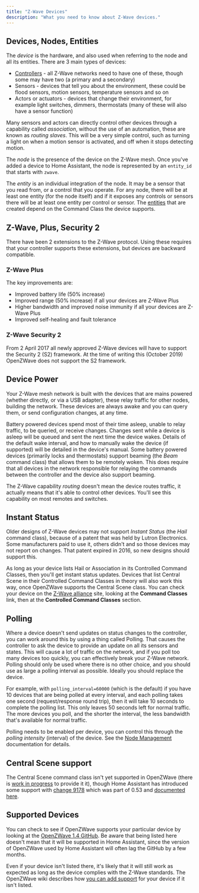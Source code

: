 ```yaml
---
title: "Z-Wave Devices"
description: "What you need to know about Z-Wave devices."
---
```


## Devices, Nodes, Entities

The *device* is the hardware, and also used when referring to the node and all its entities. There are 3 main types of devices:

* [Controllers](/docs/z-wave/controllers) - all Z-Wave networks need to have one of these, though some may have two (a primary and a secondary)
* Sensors - devices that tell you about the environment, these could be flood sensors, motion sensors, temperature sensors and so on
* Actors or actuators - devices that change their environment, for example light switches, dimmers, thermostats (many of these will also have a sensor function)

Many sensors and actors can directly control other devices through a capability called *association*, without the use of an automation, these are known as *routing slaves*. This will be a very simple control, such as turning a light on when a motion sensor is activated, and off when it stops detecting motion.

The *node* is the presence of the device on the Z-Wave mesh. Once you've added a device to Home Assistant, the node is represented by an `entity_id` that starts with `zwave`.

The *entity* is an individual integration of the node. It may be a sensor that you read from, or a control that you operate. For any node, there will be at least one entity (for the node itself) and if it exposes any controls or sensors there will be at least one entity per control or sensor. The [entities](/docs/z-wave/entities) that are created depend on the Command Class the device supports.

## Z-Wave, Plus, Security 2

There have been 2 extensions to the Z-Wave protocol. Using these requires that your controller supports these extensions, but devices are backward compatible.

### Z-Wave Plus

The key improvements are:

* Improved battery life (50% increase)
* Improved range (50% increase) if all your devices are Z-Wave Plus
* Higher bandwidth and improved noise immunity if all your devices are Z-Wave Plus
* Improved self-healing and fault tolerance

### Z-Wave Security 2

From 2 April 2017 all newly approved Z-Wave devices will have to support the Security 2 (S2) framework. At the time of writing this (October 2019) OpenZWave does not support the S2 framework.

## Device Power

Your Z-Wave mesh network is built with the devices that are mains powered (whether directly, or via a USB adapter), these relay traffic for other nodes, building the network. These devices are always awake and you can query them, or send configuration changes, at any time.

Battery powered devices spend most of their time asleep, unable to relay traffic, to be queried, or receive changes. Changes sent while a device is asleep will be queued and sent the next time the device wakes. Details of the default wake interval, and how to manually wake the device (if supported) will be detailed in the device's manual. Some battery powered devices (primarily locks and thermostats) support beaming (the *Beam* command class) that allows them to be remotely woken. This does require that all devices in the network responsible for relaying the commands between the controller and the device also support beaming.

<div class='note'>

The Z-Wave capability *routing* doesn't mean the device routes traffic, it actually means that it's able to control other devices. You'll see this capability on most remotes and switches.

</div>

## Instant Status

Older designs of Z-Wave devices may not support *Instant Status* (the *Hail* command class), because of a patent that was held by Lutron Electronics. Some manufacturers paid to use it, others didn't and so those devices may not report on changes. That patent expired in 2016, so new designs should support this.

As long as your device lists Hail or Association in its Controlled Command Classes, then you'll get instant status updates. Devices that list Central Scene in their Controlled Command Classes in theory will also work this way, once OpenZWave supports the Central Scene class. You can check your device on the [Z-Wave alliance](https://products.z-wavealliance.org/) site, looking at the **Command Classes** link, then at the **Controlled Command Classes** section.

## Polling

Where a device doesn't send updates on status changes to the controller, you can work around this by using a thing called Polling. That causes the controller to ask the device to provide an update on all its sensors and states. This will cause a lot of traffic on the network, and if you poll too many devices too quickly, you can effectively break your Z-Wave network. Polling should only be used where there is no other choice, and you should use as large a polling interval as possible. Ideally you should replace the device.

For example, with `polling_interval=60000` (which is the default) if you have 10 devices that are being polled at every interval, and each polling takes one second (request/response round trip), then it will take 10 seconds to complete the polling list. This only leaves 50 seconds left for normal traffic. The more devices you poll, and the shorter the interval, the less bandwidth that's available for normal traffic.

Polling needs to be enabled per device, you can control this through the *polling intensity* (interval) of the device. See the [Node Management](/docs/z-wave/control-panel#z-wave-node-management) documentation for details.

## Central Scene support

The Central Scene command class isn't yet supported in OpenZWave (there is [work in progress](https://github.com/OpenZWave/open-zwave/pull/1125) to provide it it), though Home Assistant has introduced some support with [change 9178](https://github.com/home-assistant/home-assistant/pull/9178) which was part of 0.53 and [documented here](/docs/z-wave/device-specific/#homeseer-switches).

## Supported Devices

You can check to see if OpenZWave supports your particular device by looking at the [OpenZWave 1.4 GitHub](https://github.com/OpenZWave/open-zwave/tree/1.4/config). Be aware that being listed here doesn't mean that it will be supported in Home Assistant, since the version of OpenZWave used by Home Assistant will often lag the GitHub by a few months.

Even if your device isn't listed there, it's likely that it will still work as expected as long as the device complies with the Z-Wave standards. The OpenZWave wiki describes how [you can add support](https://github.com/OpenZWave/open-zwave/wiki/Adding-Devices) for your device if it isn't listed.
